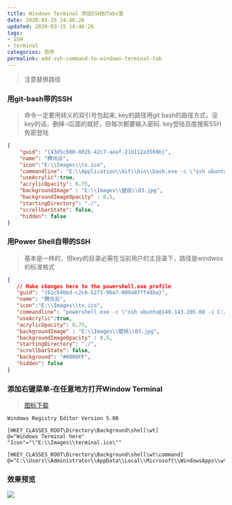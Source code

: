 ```yaml
---
title: Windows Terminal 添加SSH到Tabs里
date: 2020-03-15 14:46:26
updated: 2020-03-15 14:46:26
tags:
- SSH
- terminal
categories: 软件
permalink: add-ssh-command-to-windows-terminal-tab
---
```


>注意替换路径

### 用git-bash带的SSH
>命令一定要用转义的双引号包起来, key的路径用git bash的路径方式，没key的话，删掉-i后面的就好，但每次都要输入密码. key登陆百度搜索SSH免密登陆

```json
{
    "guid": "{43d5c880-802b-42c7-aeaf-21b112a3569b}",
    "name": "腾讯云",
    "icon":"E:\\Images\\tx.ico",
    "commandline": "E:\\Application\\Git\\bin\\bash.exe -c \"ssh ubuntu@140.143.205.68 -i /e/Code/Docker/tx.key\"",
    "useAcrylic":true,
    "acrylicOpacity": 0.75,
    "backgroundImage" : "E:\\Images\\壁纸\\03.jpg",
    "backgroundImageOpacity" : 0.5,
    "startingDirectory": "./",
    "scrollbarState": false,
    "hidden": false
}
```
### 用Power Shell自带的SSH
>基本是一样的，但key的目录必需在当前用户的主目录下，路径是windwos的标准格式

```json
{
   // Make changes here to the powershell.exe profile
   "guid": "{61c54bbd-c2c6-5271-96e7-009a87ff44ba}",
   "name": "腾讯云",
   "icon":"E:\\Images\\tx.ico",
   "commandline": "powershell.exe -c \"ssh ubuntu@140.143.205.68 -i C:/Users/Administrator/tx.key\"",
   "useAcrylic":true,
   "acrylicOpacity": 0.75,
   "backgroundImage" : "E:\\Images\\壁纸\\03.jpg",
   "backgroundImageOpacity" : 0.5,
   "startingDirectory": "./",
   "scrollbarState": false,
   "background": "#0000FF",
   "hidden": false
}
```

### 添加右键菜单-在任意地方打开Window Terminal
>[图标下载](https://raw.githubusercontent.com/microsoft/terminal/master/res/terminal.ico)

```regedit
Windows Registry Editor Version 5.00

[HKEY_CLASSES_ROOT\Directory\Background\shell\wt]
@="Windows Terminal here"
"Icon"="\"E:\\Images\\terminal.ico\""

[HKEY_CLASSES_ROOT\Directory\Background\shell\wt\command]
@="C:\\Users\\Administrator\\AppData\\Local\\Microsoft\\WindowsApps\\wt.exe"
```

### 效果预览
![](https://dll.ystyle.top/images/2020-03/WindowsTerminal_2020-03-15_16-55-40.png)
